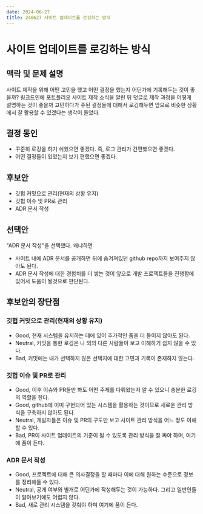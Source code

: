 ```yaml
---
date: 2024-06-27
title: 240627 사이트 업데이트를 로깅하는 방식
---
```


# 사이트 업데이트를 로깅하는 방식

## 맥락 및 문제 설명

사이트 제작을 위해 어떤 고민을 했고 어떤 결정을 했는지 어딘가에 기록해두는 것이 좋을까? 링크드인에 포트폴리오 사이트 제작 소식을 알린 뒤 덧글로 제작 과정을 어떻게 설명하는 것이 좋을까 고민하다가 주된 결정들에 대해서 로깅해두면 앞으로 비슷한 상황에서 잘 활용할 수 있겠다는 생각이 들었다.

## 결정 동인

* 꾸준히 로깅을 하기 쉬웠으면 좋겠다. 즉, 로그 관리가 간편했으면 좋겠다.
* 어떤 결정들이 있었는지 보기 편했으면 좋겠다.


## 후보안

* 깃헙 커밋으로 관리(현재의 상황 유지)
* 깃헙 이슈 및 PR로 관리
* ADR 문서 작성


## 선택안

"ADR 문서 작성"을 선택했다. 왜냐하면

* 사이트 내에 ADR 문서를 공개하면 뒤에 숨겨져있던 github repo까지 보여주지 않아도 된다.
* ADR 문서 작성에 대한 경험치를 더 쌓는 것이 앞으로 개발 프로젝트들을 진행함에 있어서 도움이 될것으로 판단된다.

## 후보안의 장단점

### 깃헙 커밋으로 관리(현재의 상황 유지)
* Good, 현재 시스템을 유지하는 데에 있어 추가적인 품을 더 들이지 않아도 된다.
* Neutral, 커밋을 통한 로깅은 나 외의 다른 사람들이 보고 이해하기 쉽지 않을 수 있다.
* Bad, 커밋에는 내가 선택하지 않은 선택지에 대한 고민과 기록이 존재하지 않는다.

### 깃헙 이슈 및 PR로 관리
* Good, 이후 이슈와 PR들만 봐도 어떤 주제를 다뤄왔는지 알 수 있으니 충분한 로깅의 역할을 한다.
* Good, github에 이미 구현되어 있는 시스템을 활용하는 것이므로 새로운 관리 방식을 구축하지 않아도 된다.
* Neutral, 개발자들은 이슈 및 PR의 구도만 보고 사이트 관리 방식을 어느 정도 이해할 수 있다.
* Bad, PR이 사이트 업데이트의 기준이 될 수 있도록 관리 방식을 잘 짜야 하며, 여기에 품이 든다.

### ADR 문서 작성
* Good, 프로젝트에 대해 큰 의사결정을 할 때마다 이에 대해 원하는 수준으로 정보를 정리해둘 수 있다.
* Neutral, 공개 여부와 별개로 어딘가에 작성해두는 것이 가능하다. 그리고 일반인들이 알아보기에도 어렵지 않다.
* Bad, 새로 관리 시스템을 갖춰야 하며 여기에 품이 든다.